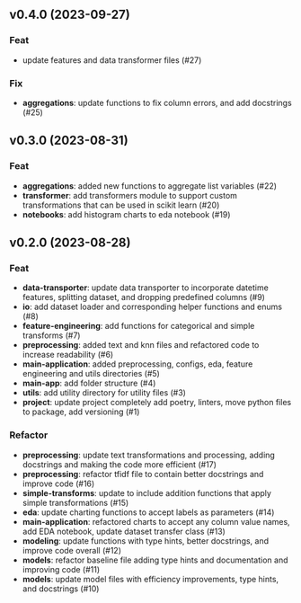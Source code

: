 ## v0.4.0 (2023-09-27)

### Feat

- update features and data transformer files (#27)

### Fix

- **aggregations**: update functions to fix column errors, and add docstrings (#25)

## v0.3.0 (2023-08-31)

### Feat

- **aggregations**: added new functions to aggregate list variables (#22)
- **transformer**: add transformers module to support custom transformations that can be used in scikit learn (#20)
- **notebooks**: add histogram charts to eda notebook (#19)

## v0.2.0 (2023-08-28)

### Feat

- **data-transporter**: update data transporter to incorporate datetime features, splitting dataset, and dropping predefined columns (#9)
- **io**: add dataset loader and corresponding helper functions and enums (#8)
- **feature-engineering**: add functions for categorical and simple transforms (#7)
- **preprocessing**: added text and knn files and refactored code to increase readability (#6)
- **main-application**: added preprocessing, configs, eda, feature engineering and utils directories (#5)
- **main-app**: add folder structure (#4)
- **utils**: add utility directory for utility files (#3)
- **project**: update project completely add poetry, linters, move python files to package, add versioning (#1)

### Refactor

- **preprocessing**: update text transformations and processing, adding docstrings and making the code more efficient (#17)
- **preprocessing**: refactor tfidf file to contain better docstrings and improve code (#16)
- **simple-transforms**: update to include addition functions that apply simple transformations (#15)
- **eda**: update charting functions to accept labels as parameters (#14)
- **main-application**: refactored charts to accept any column value names, add EDA notebook, update dataset transfer class (#13)
- **modeling**: update functions with type hints, better docstrings, and improve code overall (#12)
- **models**: refactor baseline file adding type hints and documentation and improving code (#11)
- **models**: update model files with efficiency improvements, type hints, and docstrings (#10)
